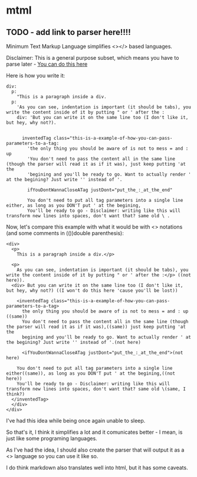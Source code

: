 # mtml
## TODO - add link to parser here!!!!

Minimum Text Markup Language simplifies &lt;>&lt;/> based languages.

Disclaimer: This is a general purpose subset, which means you have to parse later - [You can do this here](http://example.com)

Here is how you write it:

```
div:
  p:
    "This is a paragraph inside a div.
  p:
    'As you can see, indentation is important (it should be tabs), you write the content inside of it by putting " or ' after the :
    div: 'But you can write it on the same line too (I don't like it, but hey, why not?).


      inventedTag class="this-is-a-example-of-how-you-can-pass-parameters-to-a-tag:
        'the only thing you should be aware of is not to mess = and : up
        'You don't need to pass the content all in the same line (though the parser will read it as if it was), just keep putting 'at the
        'begining and you'll be ready to go. Want to actually render ' at the begining? Just write '' instead of '.

        ifYouDontWannaCloseATag justDont="put_the_:_at_the_end"

        You don't need to put all tag parameters into a single line either, as long as you DON'T put ' at the begining,
        You'll be ready to go - Disclaimer: writing like this will transform new lines into spaces, don't want that? same old \ .

```

Now, let's compare this example with what it would be with <> notations (and some comments in (())double parenthesis):

```
<div>
  <p>
    This is a paragraph inside a div.</p>

  <p>
    As you can see, indentation is important (it should be tabs), you write the content inside of it by putting " or ' after the :</p> ((not here)).
  <div> But you can write it on the same line too (I don't like it, but hey, why not?) ((I won't do this here 'cause you'll be lost))

    <inventedTag class="this-is-a-example-of-how-you-can-pass-parameters-to-a-tag>
      the only thing you should be aware of is not to mess = and : up ((same))
      You don't need to pass the content all in the same line (though the parser will read it as if it was),((same)) just keep putting 'at the
      begining and you'll be ready to go. Want to actually render ' at the begining? Just write '' instead of '.(not here)

      <ifYouDontWannaCloseATag justDont="put_the_:_at_the_end">(not here)
    
    You don't need to put all tag parameters into a single line either((same)), as long as you DON'T put ' at the begining,((not here))
    You'll be ready to go - Disclaimer: writing like this will transform new lines into spaces, don't want that? same old \(same, I think?)
  </inventedTag>
  </div>
</div>

```
I've had this idea while being once again unable to sleep.

So that's it, I think it simplifies a lot and it comunicates better - I mean, is just like some programing languages.

As I've had the idea, I should also create the parser that will output it as a <> language so you can use it like so.

I do think markdown also translates well into html, but it has some caveats.
